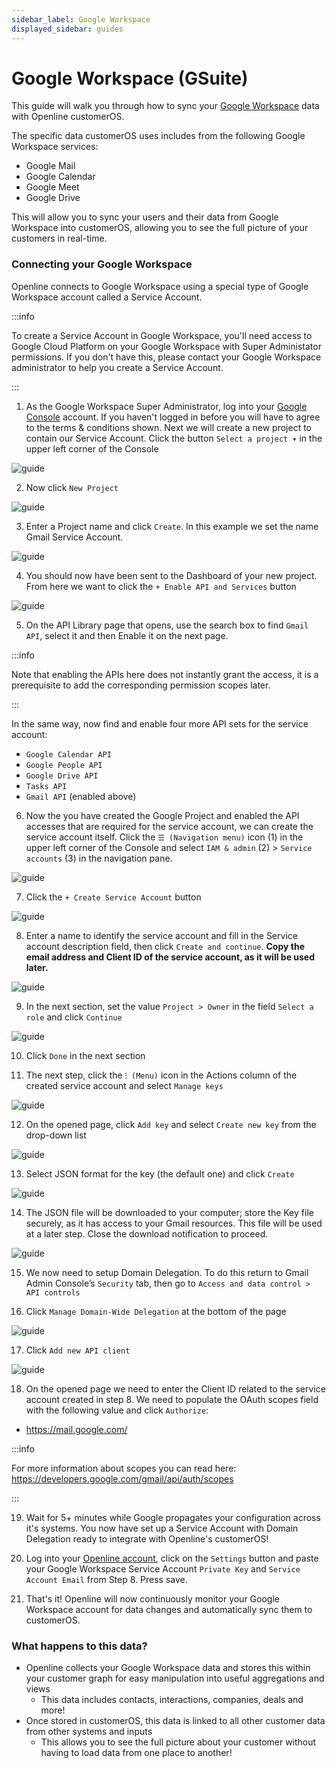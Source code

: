 ```yaml
---
sidebar_label: Google Workspace
displayed_sidebar: guides
---
```


# Google Workspace (GSuite)

This guide will walk you through how to sync your [Google Workspace][google-workspace] data with Openline customerOS. 

The specific data customerOS uses includes from the following Google Workspace services:

- Google Mail
- Google Calendar
- Google Meet
- Google Drive

This will allow you to sync your users and their data from Google Workspace into customerOS, allowing you to see the full picture of your customers in real-time.

### Connecting your Google Workspace

Openline connects to Google Workspace using a special type of Google Workspace account called a Service Account.  

:::info 

To create a Service Account in Google Workspace, you'll need access to Google Cloud Platform on your Google Workspace with Super Administator permissions.  If you don't have this, please contact your Google Workspace administrator to help you create a Service Account.

:::

1.  As the Google Workspace Super Administrator, log into your [Google Console][google-console] account. If you haven't logged in before you will have to agree to the terms & conditions shown.
Next we will create a new project to contain our Service Account. Click the button `Select a project ▾` in the upper left corner of the Console

![guide](@site/static/img/guides/google-workspace/google-0-select-project.png)

2. Now click `New Project`

![guide](@site/static/img/guides/google-workspace/google-1-new-project.png)

3. Enter a Project name and click `Create`. In this example we set the name Gmail Service Account.

![guide](@site/static/img/guides/google-workspace/google-2-create-project.png)

4. You should now have been sent to the Dashboard of your new project. From here we want to click the `+ Enable API and Services` button

![guide](@site/static/img/guides/google-workspace/google-3-enable-apis.png)

5. On the API Library page that opens, use the search box to find `Gmail API`, select it and then Enable it on the next page.

:::info

Note that enabling the APIs here does not instantly grant the access, it is a prerequisite to add the corresponding permission scopes later.

:::

In the same way, now find and enable four more API sets for the service account:

- `Google Calendar API`
- `Google People API`
- `Google Drive API`
- `Tasks API`
- `Gmail API` (enabled above)

<!--- TODO: @xvasi update with screenshot ---->

6. Now the you have created the Google Project and enabled the API accesses that are required for the service account, we can create the service account itself. Click the `☰ (Navigation menu)` icon (1) in the upper left corner of the Console and select `IAM & admin` (2) > `Service accounts` (3) in the navigation pane.

![guide](@site/static/img/guides/google-workspace/google-5-service-account-nav.png)

7. Click the `+ Create Service Account` button

![guide](@site/static/img/guides/google-workspace/google-6-create-service-account.png)

8. Enter a name to identify the service account and fill in the Service account description field, then click `Create and continue`. **Copy the email address and Client ID of the service account, as it will be used later.**

![guide](@site/static/img/guides/google-workspace/google-7-service-account.png)

9. In the next section, set the value `Project > Owner` in the field `Select a role` and click `Continue`

![guide](@site/static/img/guides/google-workspace/google-8-select-roles.gif)

10. Click `Done` in the next section

<!--- TODO: @xvasi update with screenshot ---->

11. The next step, click the `⁝ (Menu)` icon in the Actions column of the created service account and select `Manage keys`

![guide](@site/static/img/guides/google-workspace/google-9-manage-keys.png)

12. On the opened page, click `Add key` and select `Create new key` from the drop-down list

![guide](@site/static/img/guides/google-workspace/google-10-add-key.png)

13. Select JSON format for the key (the default one) and click `Create`

![guide](@site/static/img/guides/google-workspace/google-11-create-json-key.png)

14. The JSON file will be downloaded to your computer; store the Key file securely, as it has access to your Gmail resources. This file will be used at a later step. Close the download notification to proceed.

<!--- TODO: JSON contains \n breaks, so use echo to get the correct output, alternative is to download the PK12 not the JSON

echo “-----BEGIN PRIVATE KEY-----\nMxxxxx\n-----END PRIVATE KEY-----\n”

then you get an output like
-----BEGIN PRIVATE KEY-----
Mxxxxx
-----END PRIVATE KEY----- ---->

![guide](@site/static/img/guides/google-workspace/google-12-download-notification.png)

15. We now need to setup Domain Delegation. To do this return to Gmail Admin Console’s `Security` tab, then go to `Access and data control > API controls`

<!--- TODO: @xvasi update with screenshot ---->

16. Click `Manage Domain-Wide Delegation` at the bottom of the page

![guide](@site/static/img/guides/google-workspace/google-13-domain-wide-delegation.png)

17. Click `Add new API client`

![guide](@site/static/img/guides/google-workspace/google-14-add-api-client.png)

18. On the opened page we need to enter the Client ID related to the service account created in step 8. We need to populate the OAuth scopes field with the following value and click `Authorize`:

- https://mail.google.com/

<!--- TODO: @xvasi update with screenshot ---->

:::info

For more information about scopes you can read here: https://developers.google.com/gmail/api/auth/scopes

:::

19. Wait for 5+ minutes while Google propagates your configuration across it's systems. You now have set up a Service Account with Domain Delegation ready to integrate with Openline's customerOS!

20. Log into your [Openline account][openline], click on the `Settings` button and paste your Google Workspace Service Account `Private Key` and `Service Account Email` from Step 8.  Press save.

<!--- TODO: @xvasi update with where Private Key came from ---->

21. That's it!  Openline will now continuously monitor your Google Workspace account for data changes and automatically sync them to customerOS.

<!--- TODO: update with sync details ---->

### What happens to this data?

- Openline collects your Google Workspace data and stores this within your customer graph for easy manipulation into useful aggregations and views
  - This data includes contacts, interactions, companies, deals and more!
- Once stored in customerOS, this data is linked to all other customer data from other systems and inputs
  - This allows you to see the full picture about your customer without having to load data from one place to another!

<!--- References ---->

[google-workspace]: https://workspace.google.com/
[google-console]: https://console.cloud.google.com/
[openline]: https://spaces.openline.ai/
